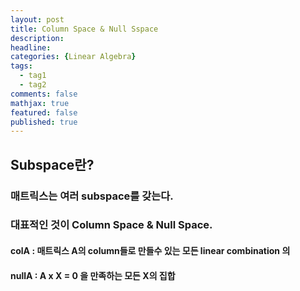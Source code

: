 ```yaml
---
layout: post
title: Column Space & Null Sspace
description:
headline: 
categories: {Linear Algebra}
tags: 
  - tag1
  - tag2
comments: false
mathjax: true
featured: false
published: true
---
```


## Subspace란?
### 매트릭스는 여러 subspace를 갖는다. 
### 대표적인 것이 Column Space & Null Space.
#### colA : 매트릭스 A의 column들로 만들수 있는 모든 linear combination 의 
#### nullA : A x X = 0 을 만족하는 모든 X의 집합
